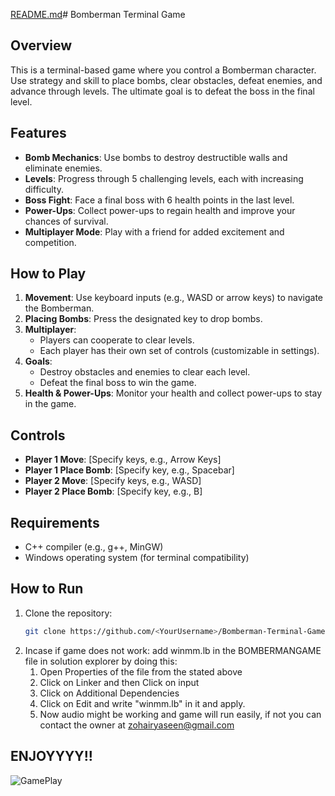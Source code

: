 [README.md](https://github.com/user-attachments/files/18382032/README.md)# Bomberman Terminal Game

## **Overview**
This is a terminal-based game where you control a Bomberman character. Use strategy and skill to place bombs, clear obstacles, defeat enemies, and advance through levels. The ultimate goal is to defeat the boss in the final level.

## **Features**
- **Bomb Mechanics**: Use bombs to destroy destructible walls and eliminate enemies.
- **Levels**: Progress through 5 challenging levels, each with increasing difficulty.
- **Boss Fight**: Face a final boss with 6 health points in the last level.
- **Power-Ups**: Collect power-ups to regain health and improve your chances of survival.
- **Multiplayer Mode**: Play with a friend for added excitement and competition.

## **How to Play**
1. **Movement**: Use keyboard inputs (e.g., WASD or arrow keys) to navigate the Bomberman.
2. **Placing Bombs**: Press the designated key to drop bombs.
3. **Multiplayer**:
   - Players can cooperate to clear levels.
   - Each player has their own set of controls (customizable in settings).
4. **Goals**:
   - Destroy obstacles and enemies to clear each level.
   - Defeat the final boss to win the game.
5. **Health & Power-Ups**: Monitor your health and collect power-ups to stay in the game.

## **Controls**
- **Player 1 Move**: [Specify keys, e.g., Arrow Keys]
- **Player 1 Place Bomb**: [Specify key, e.g., Spacebar]
- **Player 2 Move**: [Specify keys, e.g., WASD]
- **Player 2 Place Bomb**: [Specify key, e.g., B]

## **Requirements**
- C++ compiler (e.g., g++, MinGW)
- Windows operating system (for terminal compatibility)

## **How to Run**
1. Clone the repository:
   ```bash
   git clone https://github.com/<YourUsername>/Bomberman-Terminal-Game.git
2. Incase if game does not work:
   add winmm.lb in the BOMBERMANGAME file in solution explorer by doing this:
      1. Open Properties of the file from the stated above
      2. Click on Linker and then Click on input
      3. Click on Additional Dependencies
      4. Click on Edit and write "winmm.lb" in it and apply.
      5. Now audio might be working and game will run easily, if not you can contact the owner at zohairyaseen@gmail.com

## **ENJOYYYY!!**
![GamePlay](https://github.com/user-attachments/assets/8c66a8cb-4d3c-4d3c-9bf8-e2baf71a0766)
